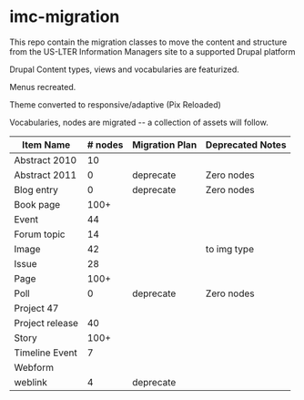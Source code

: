 # imc-migration
This repo contain the migration classes to move the content and structure from the US-LTER Information Managers site to a supported Drupal platform

Drupal Content types, views and vocabularies are featurized.

Menus recreated.

Theme converted to responsive/adaptive (Pix Reloaded)

Vocabularies, nodes are migrated -- a collection of assets will follow.


|Item Name|# nodes|Migration Plan|Deprecated Notes|
|---|---|---|---|
|Abstract 2010|	10|||
|Abstract 2011|	0	|deprecate|	Zero nodes|
|Blog entry|0	|deprecate	|Zero nodes|
|Book page|	100+|||		
|Event	|44		|||
|Forum topic|	14	|||	
|Image	|42	||to img type|	
|Issue|28|||		
|Page	|100+||		
|Poll	|0	|deprecate|	Zero nodes|
|Project	47		|||
|Project release|	40	|||
|Story|100+		|||
|Timeline Event|7|||		
|Webform||||			
|weblink|	4	|deprecate||	

